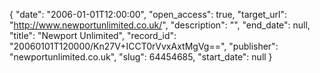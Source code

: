 {
  "date": "2006-01-01T12:00:00", 
  "open_access": true, 
  "target_url": "http://www.newportunlimited.co.uk/", 
  "description": "", 
  "end_date": null, 
  "title": "Newport Unlimited", 
  "record_id": "20060101T120000/Kn27V+ICCT0rVvxAxtMgVg==", 
  "publisher": "newportunlimited.co.uk", 
  "slug": 64454685, 
  "start_date": null
}

